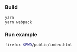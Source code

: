 ### Build

```bash
yarn
yarn webpack
```

### Run example

```bash
firefox $PWD/public/index.html
```
